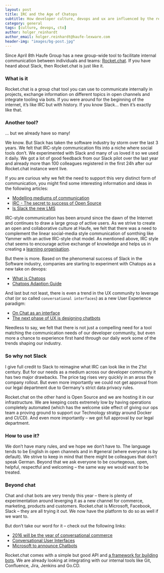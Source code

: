 ```yaml
---
layout: post
title: IRC and the Age of Chatops
subtitle: How developer culture, devops and ux are influenced by the renaisance of IRC
category: general
tags: [culture, devops, cto]
author: holger_reinhardt
author_email: holger.reinhardt@haufe-lexware.com 
header-img: "images/bg-post.jpg"
---
```


Since April 8th Haufe Group has a new group-wide tool to facilitate internal communication between individuals and teams: [Rocket.chat](https://rocket.chat). If you have heard about Slack, then Rocket.chat is just like it.

### What is it
Rocket.chat is a group chat tool you can use to communicate internally in projects, exchange information on different topics in open channels and integrate tooling via bots. If you were around for the beginning of the internet, it’s like IRC but with history. If you know Slack… then it’s exactly like that. 

### Another tool?
… but we already have so many!

We know. But Slack has taken the software industry by storm over the last 3 years. We felt that IRC-style communication fits into a niche where social tools don’t. We experimented with Slack and many of us loved it so we used it daily. We got a lot of good feedback from our Slack pilot over the last year and already more than 100 colleagues registered in the first 24h after our Rocket.chat instance went live. 

If you are curious why we felt the need to support this very distinct form of communication, you might find some interesting information and ideas in the following articles:

* [Modelling mediums of communication](http://techcrunch.com/2015/04/07/modeling-mediums-of-communication/)
* [IRC - The secret to success of Open Source](https://developer.ibm.com/opentech/2015/12/20/irc-the-secret-to-success-in-open-source/)
* [Is Slack the new LMS](https://medium.com/synapse/is-slack-the-new-lms-7d1c15ff964f#.m6r5c1b31)

IRC-style communication has been around since the dawn of the Internet and continues to draw a large group of active users. As we strive to create an open and collaborative culture at Haufe, we felt that there was a need to complement the linear social-media style communication of somthing like Yammer with an active IRC-style chat model. As mentioned above, IRC style chat seems to encourage active exchange of knowledge and helps us in creating a [learning organisation](https://en.wikipedia.org/wiki/Learning_organization).

But there is more. Based on the phenomenal success of Slack in the Software industry, companies are starting to experiment with Chatops as a new take on devops:

* [What is Chatops](https://www.pagerduty.com/blog/what-is-chatops/)
* [Chatops Adaption Guide](http://blogs.atlassian.com/2016/01/what-is-chatops-adoption-guide/)

And last but not least, there is even a trend in the UX community to leverage chat (or so called `conversational interfaces`) as a new User Experience paradigm:

* [On Chat as an interface](https://medium.com/@acroll/on-chat-as-interface-92a68d2bf854#.vhtlcvkxj)
* [The next phase of UX is designing chatbots](http://www.fastcodesign.com/3054934/the-next-phase-of-ux-designing-chatbot-personalities)

Needless to say, we felt that there is not just a compelling need for a tool matching the communication needs of our developer community, but even more a chance to experience first hand through our daily work some of the trends shaping our industry.

### So why not Slack
I give full credit to Slack to reimagine what IRC can look like in the 21st century. But for our needs as a medium across our developer community it has two major drawbacks. The price tag rises very quickly in an aross the company rollout. But even more importantly we could not get approval from our legal department due to Germany's strict data privacy rules. 

Rocket.chat on the other hand is Open Source and we are hosting it in our infrastructure. We are keeping costs extremely low by having operations completely automated (which has the welcome side effect of giving our ops team a proving ground to support our Technology stratgy around Docker and CI/CD). And even more importantly – we got full approval by our legal department.

### How to use it?
We don’t have many rules, and we hope we don’t have to. The language tends to be English in open channels and in #general (where everyone is by default). We strive to keep in mind that there might be colleagues that don’t speak German. Beyond that we ask everyone to be courtegeous, open, helpful, respectful and welcoming – the same way we would want to be treated. 

### Beyond chat
Chat and chat bots are very trendy this year – there is plenty of experimentation around leverging it as a new channel for commerce, marketing, products and customers. Rocket.chat is Microsoft, Facebook, Slack – they are all trying it out. We now have the platform to do so as well if we want to.

But don’t take our word for it – check out the following links:

* [2016 will be the year of conversational commerce](https://medium.com/chris-messina/2016-will-be-the-year-of-conversational-commerce-1586e85e3991#.aathpymsh)
* [Conversational User Interfaces](http://www.wired.com/2013/03/conversational-user-interface/)
* [Microsoft to announce Chatbots](http://uk.businessinsider.com/microsoft-to-announce-chatbots-2016-3)

Rocket.chat comes with a simple but good API and [a framework for building bots](https://github.com/RocketChat/hubot-rocketchat). We are already looking at integrating with our internal tools like Git, Confluence, Jira, Jenkins and Go.CD.

